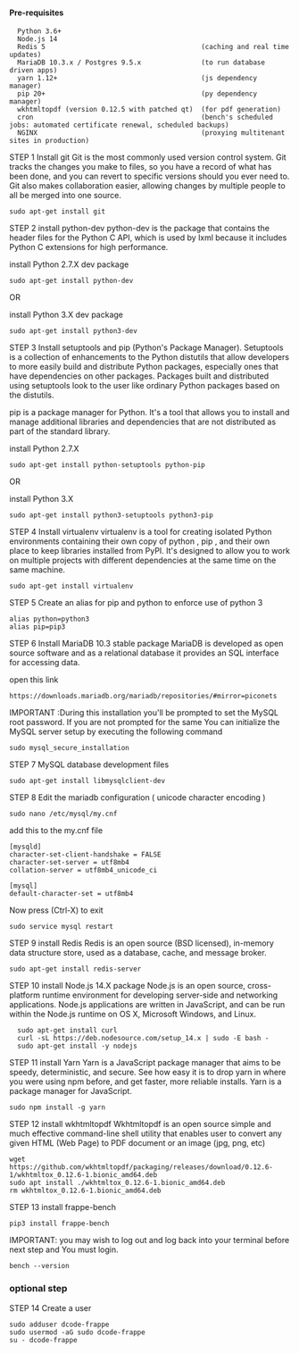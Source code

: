 
#### Pre-requisites

      Python 3.6+
      Node.js 14
      Redis 5                                       (caching and real time updates)
      MariaDB 10.3.x / Postgres 9.5.x               (to run database driven apps)
      yarn 1.12+                                    (js dependency manager)
      pip 20+                                       (py dependency manager)
      wkhtmltopdf (version 0.12.5 with patched qt)  (for pdf generation)
      cron                                          (bench's scheduled jobs: automated certificate renewal, scheduled backups)
      NGINX                                         (proxying multitenant sites in production)



STEP 1 Install git
Git is the most commonly used version control system. Git tracks the changes you make to files, 
so you have a record of what has been done, and you can revert to specific versions should you ever need to. 
Git also makes collaboration easier, allowing changes by multiple people to all be merged into one source.
    
    sudo apt-get install git

STEP 2 install python-dev
python-dev is the package that contains the header files for the Python C API, 
which is used by lxml because it includes Python C extensions for high performance.

install Python 2.7.X dev package

    sudo apt-get install python-dev

OR
    
install Python 3.X dev package

    sudo apt-get install python3-dev

STEP 3 Install setuptools and pip (Python's Package Manager).
Setuptools is a collection of enhancements to the Python distutils that allow developers 
to more easily build and distribute Python packages, especially ones that have 
dependencies on other packages. Packages built and distributed using setuptools 
look to the user like ordinary Python packages based on the distutils.

pip is a package manager for Python.  It's a tool that allows you to install and manage 
additional libraries and dependencies that are not distributed as part of the standard library.

install Python 2.7.X

    sudo apt-get install python-setuptools python-pip

OR

install Python 3.X

    sudo apt-get install python3-setuptools python3-pip

STEP 4 Install virtualenv
virtualenv is a tool for creating isolated Python environments containing their own copy of
python , pip , and their own place to keep libraries installed from PyPI.
It's designed to allow you to work on multiple projects with different dependencies 
at the same time on the same machine.
    
    sudo apt-get install virtualenv

STEP 5 Create an alias for pip and python to enforce use of python 3

    alias python=python3
    alias pip=pip3


STEP 6 Install MariaDB 10.3 stable package
MariaDB is developed as open source software and as a relational database it provides an SQL interface 
for accessing data.

open this link

    https://downloads.mariadb.org/mariadb/repositories/#mirror=piconets

IMPORTANT :During this installation you'll be prompted to set the MySQL root password.
If you are not prompted for the same You can initialize the MySQL server setup by executing 
the following command
    
    sudo mysql_secure_installation
    
STEP 7  MySQL database development files

    sudo apt-get install libmysqlclient-dev

STEP 8 Edit the mariadb configuration ( unicode character encoding )

    sudo nano /etc/mysql/my.cnf

add this to the my.cnf file

    [mysqld]
    character-set-client-handshake = FALSE
    character-set-server = utf8mb4
    collation-server = utf8mb4_unicode_ci

    [mysql]
    default-character-set = utf8mb4

Now press (Ctrl-X) to exit

    sudo service mysql restart

STEP 9 install Redis
Redis is an open source (BSD licensed), in-memory data structure store, used as a database, 
cache, and message broker.
    
    sudo apt-get install redis-server

STEP 10 install Node.js 14.X package
Node.js is an open source, cross-platform runtime environment for developing server-side and 
networking applications. Node.js applications are written in JavaScript, and can be run within the Node.js
runtime on OS X, Microsoft Windows, and Linux.

      sudo apt-get install curl
      curl -sL https://deb.nodesource.com/setup_14.x | sudo -E bash -
      sudo apt-get install -y nodejs


STEP 11  install Yarn
Yarn is a JavaScript package manager that aims to be speedy, deterministic, and secure. 
See how easy it is to drop yarn in where you were using npm before, and get faster, more reliable installs.
Yarn is a package manager for JavaScript.
    
    sudo npm install -g yarn

STEP 12 install wkhtmltopdf
Wkhtmltopdf is an open source simple and much effective command-line shell utility that enables 
user to convert any given HTML (Web Page) to PDF document or an image (jpg, png, etc)

    wget https://github.com/wkhtmltopdf/packaging/releases/download/0.12.6-1/wkhtmltox_0.12.6-1.bionic_amd64.deb
    sudo apt install ./wkhtmltox_0.12.6-1.bionic_amd64.deb
    rm wkhtmltox_0.12.6-1.bionic_amd64.deb
    

STEP 13 install frappe-bench

    pip3 install frappe-bench

IMPORTANT: you may wish to log out and log back into your terminal 
before next step and You must login.
    
    bench --version
   


### optional step
STEP 14 Create a user

    sudo adduser dcode-frappe
    sudo usermod -aG sudo dcode-frappe
    su - dcode-frappe
